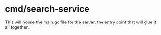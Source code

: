 # cmd/search-service

This will house the main.go file for the server, the entry point that will glue it all together.